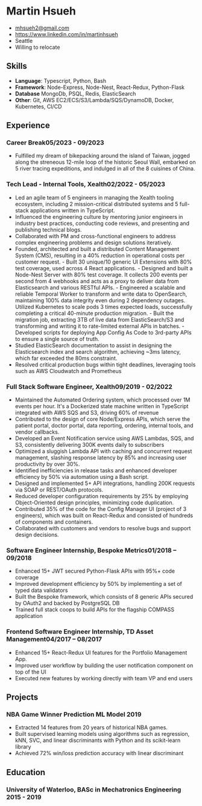 <!-- The (first) h1 will be used as the <title> of the HTML page -->
# Martin Hsueh

<!-- The unordered list immediately after the h1 will be formatted on a single
line. It is intended to be used for contact details -->
- <mhsueh2@gmail.com>
- <https://www.linkedin.com/in/martinhsueh>
- Seattle
- Willing to relocate

<!-- The paragraph after the h1 and ul and before the first h2 is optional. It
is intended to be used for a short summary. -->

## Skills

- **Language**: Typescript, Python, Bash
- **Framework**: Node-Express,  Node-Nest, React-Redux, Python-Flask
- **Database**  MongoDb, PSQL, Redis, ElasticSearch
- **Other**: Git, AWS EC2/ECS/S3/Lambda/SQS/DynamoDB, Docker, Kubernetes, CI/CD

## Experience

<!-- You have to wrap the "left" and "right" half of these headings in spans by
hand -->
### <span>Career Break</span><span>05/2023 - 09/2023</span>
- Fulfilled my dream of bikepacking around the island of Taiwan, jogged along the streneous 12-mile loop of the historic Seoul Wall, embarked on 5 river tracing expeditions, and indulged in all of the 8 cuisines of China. 
### <span>Tech Lead - Internal Tools, Xealth</span><span>02/2022 - 05/2023</span>
- Led an agile team of 5 engineers in managing the Xealth tooling ecosystem, including 2 mission-critical distributed systems and 5 full-stack applications written in TypeScript.
- Influenced the engineering culture by mentoring junior engineers in industry best practices, conducting code reviews, and presenting and publishing technical blogs.
- Collaborated with PM and cross-functional engineers to address complex engineering problems and design solutions iteratively.
- Founded, architected and built a distributed Content Management System (CMS), resulting in a 40% reduction in operational costs per customer request.
      - Built 30 unique/10 generic UI Extensions with 80% test coverage, used across 4 React applications.
      - Designed and built a Node-Nest Server with 80% test coverage. It collects 200 events per second from 4 webhooks and acts as a proxy to deliver data from Elasticsearch and various RESTful APIs.
      - Engineered a scalable and reliable Temporal Worker to transform and write data to OpenSearch, maintaining 100% data integrity even during 2 dependency outages. Utilized Kubernetes to scale pods 3 times expected loads, successfully completing a critical 40-minute production migration. 
      - Built the migration job, extracting 3TB of live data from ElasticSearch/S3 and transforming and writing it to rate-limited external APIs in batches.
      - Developed scripts for deploying App Config As Code to 3rd-party APIs to ensure a single source of truth.
- Studied ElasticSearch documentation to assist in designing the Elasticsearch index and search algorithm, achieving ~3ms latency, which far exceeded the 80ms constraint.
- Resolved critical production bugs within tight deadlines, leveraging tools such as AWS Cloudwatch and Prometheus


### <span>Full Stack Software Engineer, Xealth</span><span>09/2019 - 02/2022</span>
- Maintained the Automated Ordering system, which processed over 1M events per hour. It's a Dockerized state machine written in TypeScript integrated with AWS SQS and S3, driving 60% of revenue
- Contributed to the design of core Node/Express APIs, which serve the patient portal, doctor portal, data reporting, ordering, internal tools, and vendor callbacks.
- Developed an Event Notification service using AWS Lambdas, SQS, and S3, consistently delivering 300K events daily to subscribers
- Optimized a sluggish Lambda API with caching and concurrent request management, slashing response latency by 85% and increasing user productivity by over 30%.
- Identified inefficiencies in release tasks and enhanced developer efficiency by 50% via automation using a Bash script.
- Designed and implemented 5+ API integrations, handling 200K requests via SOAP or REST/OAuth protocols.
- Reduced developer configuration requirements by 25% by employing Object-Oriented design principles, minimizing code duplication.
- Contributed 35% of the code for the Config Manager UI (project of 3 engineers), which was built on React-Redux and consisted of hundreds of components and containers.
- Collaborated with customers and vendors to resolve bugs and support design decisions.

### <span>Software Engineer Internship, Bespoke Metrics</span><span>01/2018 – 09/2018</span>
- Enhanced 15+ JWT secured Python-Flask APIs with 95%+ code coverage
- Improved development efficiency by 50% by implementing a set of typed data validators
- Built the Bespoke framework, which consists of 8 generic APIs secured by OAuth2 and backed by PostgreSQL DB
- Trained full stack coops to build APIs for the flagship COMPASS application


### <span>Frontend Software Engineer Internship, TD Asset Management</span><span>04/2017 – 08/2017</span>
- Enhanced 15+ React-Redux UI features for the Portfolio Management App.
- Improved user workflow by building the user notification component on top of the UI 
- Executed new features by working directly with team VP and end users

## Projects

### <span>NBA Game Winner Prediction ML Model</span> <span>2019</span>
- Extracted 14 features from 20 years of historical NBA games.
- Built supervised learning models using algorithms such as regression, kNN, SVC, and linear discriminants with Python and its scikit-learn library
- Achieved 72% win/loss prediction accuracy with linear discriminant

## Education

### <span>University of Waterloo, BASc in Mechatronics Engineering</span> <span>2015 - 2019</span>
